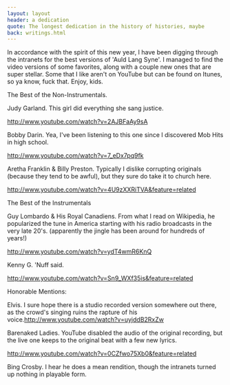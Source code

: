 ```yaml
---
layout: layout
header: a dedication
quote: The longest dedication in the history of histories, maybe
back: writings.html
---
```


In accordance with the spirit of this new year, I have been digging through the intranets for the best versions of 'Auld Lang Syne'. I managed to find the video versions of some favorites, along with a couple new ones that are super stellar. Some that I like aren't on YouTube but can be found on Itunes, so ya know, fuck that. Enjoy, kids.

The Best of the Non-Instrumentals.

Judy Garland. This girl did everything she sang justice.

http://www.youtube.com/watch?v=2AJBFaAy9sA

Bobby Darin. Yea, I've been listening to this one since I discovered Mob Hits in high school.

http://www.youtube.com/watch?v=7_eDx7pq9fk

Aretha Franklin & Billy Preston. Typically I dislike corrupting originals (because they tend to be awful), but they sure do take it to church here.

http://www.youtube.com/watch?v=4U9zXXRiTVA&feature=related

The Best of the Instrumentals

Guy Lombardo & His Royal Canadiens. From what I read on Wikipedia, he popularized the tune in America starting with his radio broadcasts in the very late 20's. (apparently the jingle has been around for hundreds of years!)

http://www.youtube.com/watch?v=ydT4wmR6KnQ

Kenny G. 'Nuff said.

http://www.youtube.com/watch?v=Sn9_WXf35is&feature=related

Honorable Mentions:

Elvis. I sure hope there is a studio recorded version somewhere out there, as the crowd's singing ruins the rapture of his voice.http://www.youtube.com/watch?v=uyjddB2RxZw

Barenaked Ladies. YouTube disabled the audio of the original recording, but the live one keeps to the original beat with a few new lyrics.

http://www.youtube.com/watch?v=0CZfwo75Xb0&feature=related

Bing Crosby. I hear he does a mean rendition, though the intranets turned up nothing in playable form.